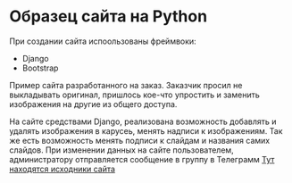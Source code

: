 # Образец сайта на Python

При создании сайта испоользованы фреймвоки:
 - Django
 - Bootstrap

Пример сайта разработанного на заказ. Заказчик просил не выкладывать оригинал, пришлось кое-что упростить и заменить изображения на другие из общего доступа.

На сайте средствами Django, реализована возможность добавлять и удалять изображения в карусеь, менять надписи к изображениям. Так же есть возможность менять подписи к слайдам и названия самих слайдов. 
При изменении данных на сайте пользователем, администратору отправляется сообщение в группу в Телеграмм
[Тут находятся исходники сайта](https://github.com/OlegGezhin/django_python_1/tree/master)
